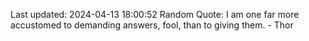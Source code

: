 Last updated: 2024-04-13 18:00:52
Random Quote: I am one far more accustomed to demanding answers, fool, than to giving them. - Thor